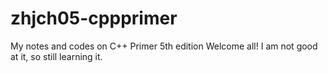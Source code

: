 # zhjch05-cppprimer
My notes and codes on C++ Primer 5th edition
Welcome all!
I am not good at it, so still learning it.
